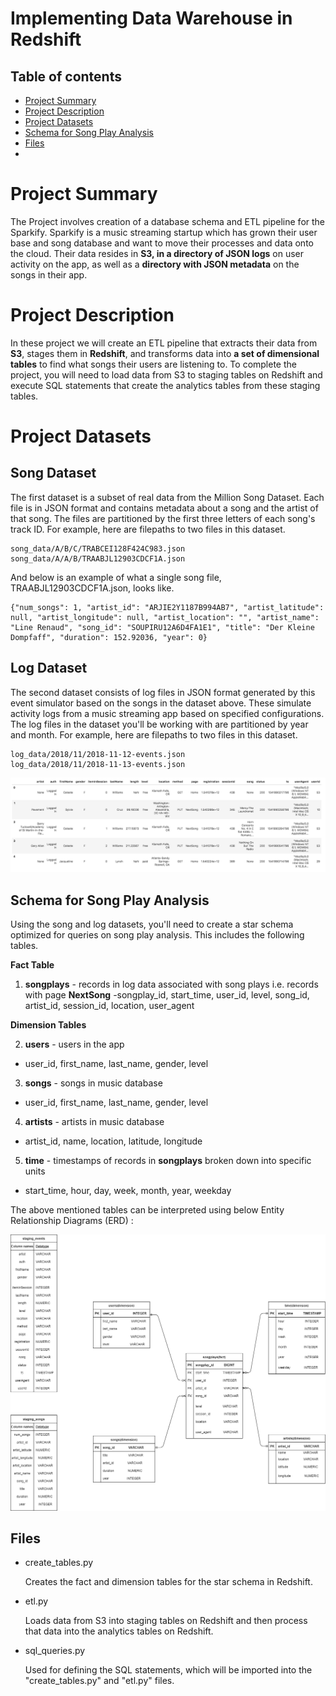 # **Implementing Data Warehouse in Redshift**

## Table of contents

* [Project Summary](#Project-Summary)
* [Project Description](#Project-Description)
* [Project Datasets](#Project-Datasets)
* [Schema for Song Play Analysis](#Schema-for-Song-Play-Analysis)
* [Files](#Files)
* 
# Project Summary
The Project involves creation of a database schema and ETL pipeline for the Sparkify.
Sparkify is a music streaming startup which has grown their user base and song database and want to move their processes and data onto the cloud. Their data resides in **S3, in a directory of JSON logs** on user activity on the app, as well as a **directory with JSON metadata** on the songs in their app.

# **Project Description**
In these project we will create an ETL pipeline that extracts their data from **S3**, stages them in **Redshift**, and transforms data into **a set of dimensional tables** to find what songs their users are listening to. To complete the project, you will need to load data from S3 to staging tables on Redshift and execute SQL statements that create the analytics tables from these staging tables.

# **Project Datasets**
## **Song Dataset**
The first dataset is a subset of real data from the Million Song Dataset. Each file is in JSON format and contains metadata about a song and the artist of that song. The files are partitioned by the first three letters of each song's track ID. For example, here are filepaths to two files in this dataset.
```
song_data/A/B/C/TRABCEI128F424C983.json
song_data/A/A/B/TRAABJL12903CDCF1A.json
```
And below is an example of what a single song file, TRAABJL12903CDCF1A.json, looks like.
```
{"num_songs": 1, "artist_id": "ARJIE2Y1187B994AB7", "artist_latitude": null, "artist_longitude": null, "artist_location": "", "artist_name": "Line Renaud", "song_id": "SOUPIRU12A6D4FA1E1", "title": "Der Kleine Dompfaff", "duration": 152.92036, "year": 0}
```

## **Log Dataset**
The second dataset consists of log files in JSON format generated by this event simulator based on the songs in the dataset above. These simulate activity logs from a music streaming app based on specified configurations.
The log files in the dataset you'll be working with are partitioned by year and month. For example, here are filepaths to two files in this dataset.
```
log_data/2018/11/2018-11-12-events.json
log_data/2018/11/2018-11-13-events.json
```
![And below is an example of what the data in a log file, 2018-11-12-events.json, looks like.](images/log-data.png)

## **Schema for Song Play Analysis**
Using the song and log datasets, you'll need to create a star schema optimized for queries on song play analysis. This includes the following tables.

**Fact Table**
1. **songplays** - records in log data associated with song plays i.e. records with page **NextSong**
  -songplay_id, start_time, user_id, level, song_id, artist_id, session_id, location, user_agent

**Dimension Tables**

2. **users** - users in the app
  - user_id, first_name, last_name, gender, level

3. **songs** - songs in music database
  - user_id, first_name, last_name, gender, level

4. **artists** - artists in music database
  - artist_id, name, location, latitude, longitude

5. **time** - timestamps of records in **songplays** broken down into specific units
  - start_time, hour, day, week, month, year, weekday

The above mentioned tables can be interpreted using below Entity Relationship Diagrams (ERD) :

![ERD](images/erd.png)

## **Files**
- create_tables.py

  Creates the fact and dimension tables for the star schema in Redshift.

- etl.py

  Loads data from S3 into staging tables on Redshift and then process that data into the analytics tables on Redshift.

- sql_queries.py

  Used for defining the SQL statements, which will be imported into the "create_tables.py" and "etl.py" files.
